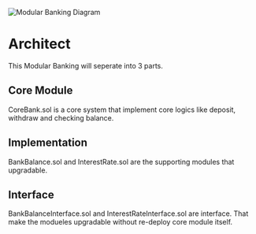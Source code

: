 ![Modular Banking Diagram](https://github.com/kulapio/EthereumWorkshop/blob/master/Smart%20contract/Modular%20Banking/Modular%20Banking%20Diagram.png?raw=true)


# Architect
This Modular Banking will seperate into 3 parts.

## Core Module
CoreBank.sol is a core system that implement core logics like deposit, withdraw and checking balance.

## Implementation
BankBalance.sol and InterestRate.sol are the supporting modules that upgradable.

## Interface
BankBalanceInterface.sol and InterestRateInterface.sol are interface. That make the modueles upgradable without re-deploy core module itself.
